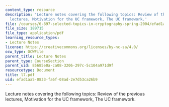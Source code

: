 ```yaml
---
content_type: resource
description: 'Lecture notes covering the following topics: Review of the previous
  lectures, Motivation for the UC framework, The UC framework.'
file: /courses/6-897-selected-topics-in-cryptography-spring-2004/efad1aa50833fa6f08ad2e7d53ca26b9_l7.pdf
file_size: 189715
file_type: application/pdf
learning_resource_types:
- Lecture Notes
license: https://creativecommons.org/licenses/by-nc-sa/4.0/
ocw_type: OCWFile
parent_title: Lecture Notes
parent_type: CourseSection
parent_uid: 85685e0a-ca08-3206-297c-5c104a971d9f
resourcetype: Document
title: l7.pdf
uid: efad1aa5-0833-fa6f-08ad-2e7d53ca26b9
---
```

Lecture notes covering the following topics: Review of the previous lectures, Motivation for the UC framework, The UC framework.